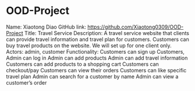 # OOD-Project
Name: Xiaotong Diao
GitHub link: https://github.com/Xiaotong0309/OOD-Project
Title: Travel Service
Description: A travel service website that clients can provide travel information and travel plan for customers. Customers can buy travel products on the website. We will set up for one client only.
Actors: admin, customer
Functionality:
Customers can sign up
Customers, Admin can log in
Admin can add products
Admin can add travel information
Customers can add products to a shopping cart Customers can checkout/pay
Customers can view their orders
Customers can like specific travel plan
Admin can search for a customer by name Admin can view a customer’s order
